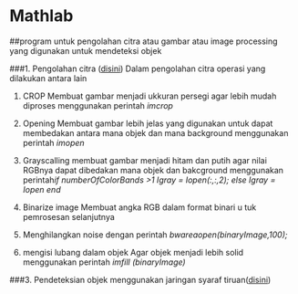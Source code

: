 # Mathlab
##program untuk pengolahan citra atau gambar atau image processing yang digunakan untuk mendeteksi objek

###1. Pengolahan citra ([disini](https://github.com/Rchampz/Mathlab/tree/main/Pengolahan_citra))
Dalam pengolahan citra operasi yang dilakukan antara lain
1. CROP 
   Membuat gambar menjadi ukkuran persegi agar lebih mudah diproses 
   menggunakan perintah *imcrop*
2. Opening
   Membuat gambar lebih jelas yang digunakan untuk dapat membedakan antara mana objek dan mana background 
   menggunakan perintah *imopen*
3. Grayscalling
   membuat gambar menjadi hitam dan putih agar nilai RGBnya dapat dibedakan mana objek dan bakcground
   menggunakan perintah*if numberOfColorBands >1
                            Igray = Iopen(:,:,2);
                          else
                            Igray = Iopen
                          end*

4. Binarize image
   Membuat angka RGB dalam format binari u tuk pemrosesan selanjutnya
5. Menghilangkan noise
   dengan perintah *bwareaopen(binaryImage,100);*

6. mengisi lubang dalam objek
   Agar objek menjadi lebih solid menggunakan perintah *imfill (binaryImage)*

###3. Pendeteksian objek menggunakan jaringan syaraf tiruan([disini](Jaringan_syaraf_tiruan))

